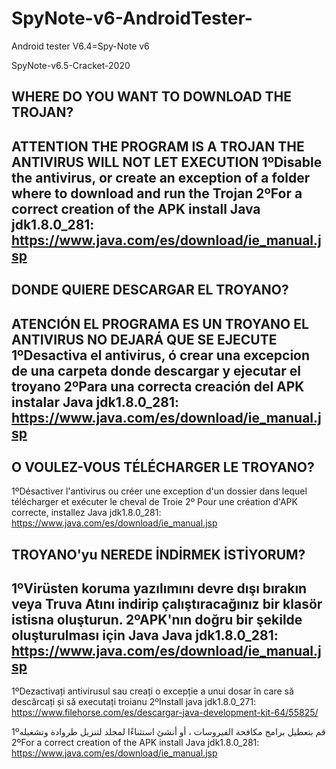 # SpyNote-v6-AndroidTester-
Android tester V6.4=Spy-Note v6

SpyNote-v6.5-Cracket-2020

WHERE DO YOU WANT TO DOWNLOAD THE TROJAN?
-----------------------------------------------
ATTENTION THE PROGRAM IS A TROJAN
THE ANTIVIRUS WILL NOT LET EXECUTION
1ºDisable the antivirus, or create an exception of a folder where to download and run the Trojan
2ºFor a correct creation of the APK install Java jdk1.8.0_281: https://www.java.com/es/download/ie_manual.jsp
-----------------------------------
DONDE QUIERE DESCARGAR EL TROYANO?
----------------------------
ATENCIÓN EL PROGRAMA ES UN TROYANO
EL ANTIVIRUS NO DEJARÁ QUE SE EJECUTE
1ºDesactiva el antivirus, ó crear una excepcion de una carpeta  donde descargar y ejecutar el troyano 
2ºPara una correcta creación del APK instalar Java jdk1.8.0_281: https://www.java.com/es/download/ie_manual.jsp
---------------------------------------------
O VOULEZ-VOUS TÉLÉCHARGER LE TROYANO?
--------------------------------------------
1ºDésactiver l'antivirus ou créer une exception d'un dossier dans lequel télécharger et exécuter le cheval de Troie
2º
Pour une création d'APK correcte, installez  Java jdk1.8.0_281: https://www.java.com/es/download/ie_manual.jsp

TROYANO'yu NEREDE İNDİRMEK İSTİYORUM?
-------------------------------------------
1ºVirüsten koruma yazılımını devre dışı bırakın veya Truva Atını indirip çalıştıracağınız bir klasör istisna oluşturun.
2ºAPK'nın doğru bir şekilde oluşturulması için Java  Java jdk1.8.0_281: https://www.java.com/es/download/ie_manual.jsp
---------------------------------------------
1ºDezactivați antivirusul sau creați o excepție a unui dosar în care să descărcați și să executați troianu
2ºInstall java jdk1.8.0_271: https://www.filehorse.com/es/descargar-java-development-kit-64/55825/

1ºقم بتعطيل برامج مكافحة الفيروسات ، أو أنشئ استثناءًا لمجلد لتنزيل طروادة وتشغيله
2ºFor a correct creation of the APK install  Java jdk1.8.0_281: https://www.java.com/es/download/ie_manual.jsp
